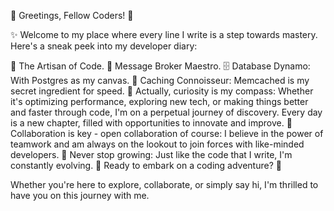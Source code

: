 🚀 Greetings, Fellow Coders! 🚀

✨ Welcome to my place where every line I write is a step towards mastery. 
Here's a sneak peek into my developer diary:

🌟 The Artisan of Code.
📡 Message Broker Maestro.
🗄️ Database Dynamo: With Postgres as my canvas.
💾 Caching Connoisseur: Memcached is my secret ingredient for speed.
👀 Actually, curiosity is my compass: Whether it's optimizing performance, exploring new tech, or making things better and faster through code, I'm on a perpetual journey of discovery. Every day is a new chapter, filled with opportunities to innovate and improve.
🤝 Collaboration is key - open collaboration of course: I believe in the power of teamwork and am always on the lookout to join forces with like-minded developers.
🌱 Never stop growing: Just like the code that I write, I'm constantly evolving.
🎉 Ready to embark on a coding adventure? 🎉

Whether you're here to explore, collaborate, or simply say hi, I'm thrilled to have you on this journey with me.
